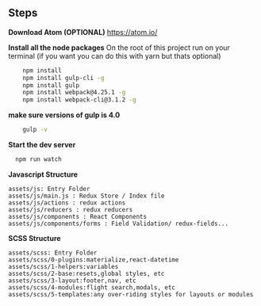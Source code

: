 ## Steps

**Download Atom (OPTIONAL)**
	https://atom.io/

 **Install all the node packages**
On the root of this project run on your terminal (if you want you can do this with yarn but thats optional)

```bash
    npm install
    npm install gulp-cli -g
    npm install gulp
    npm install webpack@4.25.1 -g
    npm install webpack-cli@3.1.2 -g
```

**make sure versions of gulp is 4.0**
```bash
    gulp -v
```

**Start the dev server**
```bash
  npm run watch
```

**Javascript Structure**
```
assets/js: Entry Folder
assets/js/main.js : Redux Store / Index file
assets/js/actions : redux actions
assets/js/reducers : redux reducers
assets/js/components : React Components
assets/js/components/forms : Field Validation/ redux-fields...
```

**SCSS Structure**
```
assets/scss: Entry Folder
assets/scss/0-plugins:materialize,react-datetime
assets/scss/1-helpers:variables
assets/scss/2-base:resets,global styles, etc
assets/scss/3-layout:footer,nav, etc
assets/scss/4-modules:flight search,modals, etc
assets/scss/5-templates:any over-riding styles for layouts or modules
```
